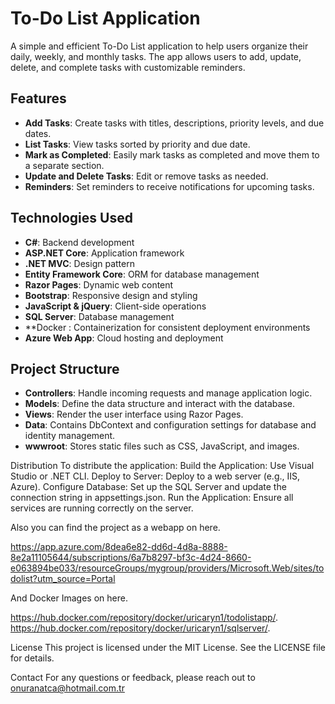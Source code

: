 # To-Do List Application

A simple and efficient To-Do List application to help users organize their daily, weekly, and monthly tasks. The app allows users to add, update, delete, and complete tasks with customizable reminders.

## Features

- **Add Tasks**: Create tasks with titles, descriptions, priority levels, and due dates.
- **List Tasks**: View tasks sorted by priority and due date.
- **Mark as Completed**: Easily mark tasks as completed and move them to a separate section.
- **Update and Delete Tasks**: Edit or remove tasks as needed.
- **Reminders**: Set reminders to receive notifications for upcoming tasks.

## Technologies Used

- **C#**: Backend development
- **ASP.NET Core**: Application framework
- **.NET MVC**: Design pattern
- **Entity Framework Core**: ORM for database management
- **Razor Pages**: Dynamic web content
- **Bootstrap**: Responsive design and styling
- **JavaScript & jQuery**: Client-side operations
- **SQL Server**: Database management
- **Docker : Containerization for consistent deployment environments
- **Azure Web App**: Cloud hosting and deployment

## Project Structure

- **Controllers**: Handle incoming requests and manage application logic.
- **Models**: Define the data structure and interact with the database.
- **Views**: Render the user interface using Razor Pages.
- **Data**: Contains DbContext and configuration settings for database and identity management.
- **wwwroot**: Stores static files such as CSS, JavaScript, and images.


Distribution
To distribute the application:
Build the Application: Use Visual Studio or .NET CLI.
Deploy to Server: Deploy to a web server (e.g., IIS, Azure).
Configure Database: Set up the SQL Server and update the connection string in appsettings.json.
Run the Application: Ensure all services are running correctly on the server.

Also you can find the project as a webapp on here.

https://app.azure.com/8dea6e82-dd6d-4d8a-8888-8e2a11105644/subscriptions/6a7b8297-bf3c-4d24-8660-e063894be033/resourceGroups/mygroup/providers/Microsoft.Web/sites/todolist?utm_source=Portal

And Docker Images on here.

https://hub.docker.com/repository/docker/uricaryn1/todolistapp/.
https://hub.docker.com/repository/docker/uricaryn1/sqlserver/.

License
This project is licensed under the MIT License. See the LICENSE file for details.

Contact
For any questions or feedback, please reach out to onuranatca@hotmail.com.tr




   
